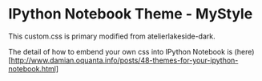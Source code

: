 # IPython Notebook Theme - MyStyle

This custom.css is primary modified from atelierlakeside-dark.

The detail of how to embend your own css into IPython Notebook is (here)[http://www.damian.oquanta.info/posts/48-themes-for-your-ipython-notebook.html] 
